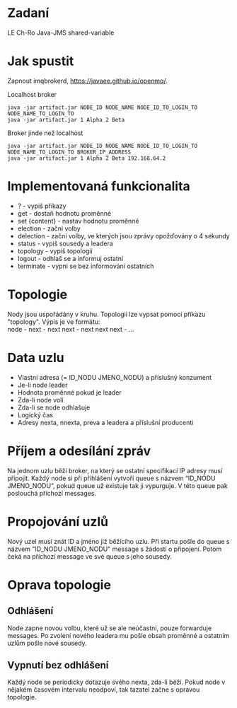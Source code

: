 # Zadaní
LE Ch-Ro Java-JMS shared-variable

# Jak spustit
Zapnout imqbrokerd, https://javaee.github.io/openmq/.

Localhost broker 
```
java -jar artifact.jar NODE_ID NODE_NAME NODE_ID_TO_LOGIN_TO NODE_NAME_TO_LOGIN_TO
java -jar artifact.jar 1 Alpha 2 Beta
```

Broker jinde než localhost
```
java -jar artifact.jar NODE_ID NODE_NAME NODE_ID_TO_LOGIN_TO NODE_NAME_TO_LOGIN_TO BROKER_IP_ADDRESS
java -jar artifact.jar 1 Alpha 2 Beta 192.168.64.2
```

# Implementovaná funkcionalita
- ? - vypiš příkazy
- get - dostaň hodnotu proměnné
- set {content} - nastav hodnotu proměnné
- election - začni volby
- delection - začni volby, ve kterých jsou zprávy opožďovány o 4 sekundy
- status - vypiš sousedy a leadera
- topology - vypiš topologii
- logout - odhlaš se a informuj ostatní
- terminate - vypni se bez informování ostatních

# Topologie
Nody jsou uspořádány v kruhu. Topologii lze vypsat pomocí příkazu "topology". Výpis je ve formátu: \
node - next - next next - next next next - ...

# Data uzlu
- Vlastní adresa (= ID_NODU JMENO_NODU) a příslušný konzument
- Je-li node leader
- Hodnota proměnné pokud je leader
- Zda-li node volí
- Zda-li se node odhlašuje
- Logický čas
- Adresy nexta, nnexta, preva a leadera a příslušní producenti


# Příjem a odesílání zpráv
Na jednom uzlu běží broker, na který se ostatní specifikací IP adresy musí připojit. Každý node si při přihlášení vytvoří
queue s názvem “ID_NODU JMENO_NODU”, pokud queue už existuje tak ji vypurguje. V této queue pak poslouchá příchozí messages.

# Propojování uzlů
Nový uzel musí znát ID a jméno již běžícího uzlu. Při startu pošle do queue s názvem "ID_NODU JMENO_NODU" message
s žádostí o připojení. Potom čeká na příchozí message ve své queue s jeho sousedy.

# Oprava topologie
## Odhlášení
Node zapne novou volbu, které už se ale neúčastní, pouze forwarduje messages. Po zvolení nového leadera mu pošle
obsah proměnné a ostatním uzlům pošle nové sousedy.

## Vypnutí bez odhlášení
Každý node se periodicky dotazuje svého nexta, zda-li běží. Pokud node v nějakém časovém intervalu neodpoví, tak
tazatel začne s opravou topologie.